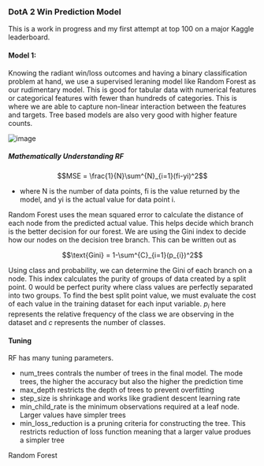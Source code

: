 ### DotA 2 Win Prediction Model

This is a work in progress and my first attempt at top 100 on a major Kaggle leaderboard.

#### Model 1:

Knowing the radiant win/loss outcomes and having a binary classification problem at hand, we use a supervised leraning model like Random Forest as our rudimentary model. This is good for tabular data with numerical features or categorical features with fewer than hundreds of categories. This is where we are able to capture non-linear interaction between the features and targets. Tree based models are also very good with higher feature counts.

![image](https://github.com/user-attachments/assets/32188fb4-d938-4e55-89d4-2de73c086027)

##### Mathematically Understanding RF

$$MSE = \frac{1}{N}\sum^{N}_{i=1}(fi-yi)^2$$

- where N is the number of data points, fi is the value returned by the model, and yi is the actual value for data point i.

Random Forest uses the mean squared error to calculate the distance of each node from the predicted actual value. This helps decide which branch is the better decision for our forest. We are using the Gini index to decide how our nodes on the decision tree branch. This can be written out as 

$$\text{Gini} = 1-\sum^{C}_{i=1}(p_{i})^2$$

Using class and probability, we can determine the Gini of each branch on a node. This index calculates the purity of groups of data created by a split point. 0 would be perfect purity where class values are perfectly separated into two groups. To find the best split point value, we must evaluate the cost of each value in the training dataset for each input variable. $p_{i}$ here represents the relative frequency of the class we are observing in the dataset and $c$ represents the number of classes.

#### Tuning

RF has many tuning parameters.

- num_trees contrals the number of trees in the final model. The mode trees, the higher the accuracy but also the higher the prediction time
- max_depth restricts the depth of trees to prevent overfitting
- step_size is shrinkage and works like gradient descent learning rate
- min_child_rate is the minimum observations required at a leaf node. Larger values have simpler trees
- min_loss_reduction is a pruning criteria for constructing the tree. This restricts reduction of loss function meaning that a larger value produes a simpler tree



Random Forest
